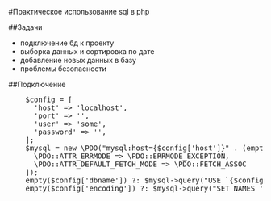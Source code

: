 #Практическое использование sql в php

##Задачи

* подключение бд к проекту
* выборка данных и сортировка по дате
* добавление новых данных в базу
* проблемы безопасности

##Подключение
<pre>
    $config = [
      'host' => 'localhost',
      'port' => '',
      'user' => 'some',
      'password' => '',
    ];
    $mysql = new \PDO("mysql:host={$config['host']}" . (empty($config['port']) ? '' : ";port:{$config['port']}"), $config['user'], $config['password'], [
      \PDO::ATTR_ERRMODE => \PDO::ERRMODE_EXCEPTION,
      \PDO::ATTR_DEFAULT_FETCH_MODE => \PDO::FETCH_ASSOC
    ]);
    empty($config['dbname']) ?: $mysql->query("USE `{$config['dbname']}`");
    empty($config['encoding']) ?: $mysql->query("SET NAMES '{$config['encoding']}'");
</pre>